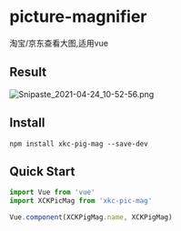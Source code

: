 # picture-magnifier
淘宝/京东查看大图,适用vue

## Result
![Snipaste_2021-04-24_10-52-56.png](https://i.loli.net/2021/04/24/SBHdfAbPKxUqIZR.png)

## Install
```npm install xkc-pig-mag --save-dev```

## Quick Start
```javascript
import Vue from 'vue'
import XCKPicMag from 'xkc-pic-mag'

Vue.component(XCKPigMag.name, XCKPigMag)
```
